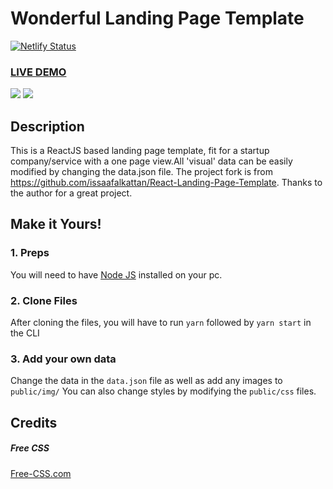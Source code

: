 # Wonderful Landing Page Template

[![Netlify Status](https://api.netlify.com/api/v1/badges/04e24ae8-59c8-4ab2-9456-be329cf0f0f4/deploy-status)](https://app.netlify.com/sites/codigo-tecnologia/deploys)

### <a href="https://wonderfullandingpage.github.io/mylandingpage/">LIVE DEMO</a>

![](https://github.com/wonderfullandingpage/mylandingpage/blob/master/imgs/01.jpg?raw=true)
![](https://github.com/wonderfullandingpage/mylandingpage/blob/master/imgs/02.jpg?raw=true)

## Description

This is a ReactJS based landing page template, fit for a startup company/service with a one page view.All 'visual' data can be easily modified by changing the data.json file. The project fork is from https://github.com/issaafalkattan/React-Landing-Page-Template. Thanks to the author for a great project.

## Make it Yours!

### 1. Preps

You will need to have <a href="https://nodejs.org/">Node JS</a> installed on your pc.

### 2. Clone Files

After cloning the files, you will have to run `yarn` followed by `yarn start` in the CLI

### 3. Add your own data

Change the data in the `data.json` file as well as add any images to `public/img/`
You can also change styles by modifying the `public/css` files.

## Credits

##### Free CSS

<a href="https://www.free-css.com/assets/files/free-css-templates/preview/page234/interact/">Free-CSS.com </a>
